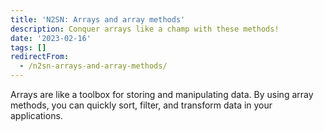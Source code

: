 ```yaml
---
title: 'N2SN: Arrays and array methods'
description: Conquer arrays like a champ with these methods!
date: '2023-02-16'
tags: []
redirectFrom:
  - /n2sn-arrays-and-array-methods/
---
```


Arrays are like a toolbox for storing and manipulating data. By using array methods, you can quickly sort, filter, and transform data in your applications.